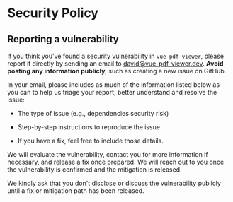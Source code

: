 # Security Policy

## Reporting a vulnerability

If you think you've found a security vulnerability in `vue-pdf-viewer`, please report it directly by sending an email to [david@vue-pdf-viewer.dev](mailto:david@vue-pdf-viewer.dev). **Avoid posting any information publicly**, such as creating a new issue on GitHub.

In your email, please includes as much of the information listed below as you can to help us triage your report, better understand and resolve the issue:

* The type of issue (e.g., dependencies security risk)

* Step-by-step instructions to reproduce the issue

* If you have a fix, feel free to include those details.

We will evaluate the vulnerability, contact you for more information if necessary, and release a fix once prepared. We will reach out to you once the vulnerability is confirmed and the mitigation is released.

We kindly ask that you don't disclose or discuss the vulnerability publicly until a fix or mitigation path has been released.
